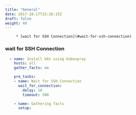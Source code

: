 ```yaml
---
title: "General"
date: 2017-10-17T15:26:15Z
draft: false
weight: 40
---
```


<!--ts-->
         * [wait for SSH Connection](#wait-for-ssh-connection)

<!-- Added by: morelly_t1, at: Fri 12 Feb 2021 02:36:38 PM CET -->

<!--te-->

### wait for SSH Connection
```yaml
  - name: Install k8s using kubespray
    hosts: all
    gather_facts: no

    pre_tasks:
    - name: Wait for SSH Connection
      wait_for_connection:
        delay: 10
        timeout: 300

    - name: Gathering facts
      setup:
```
